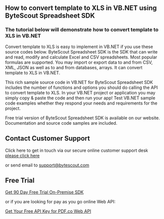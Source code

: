 ## How to convert template to XLS in VB.NET using ByteScout Spreadsheet SDK

### The tutorial below will demonstrate how to convert template to XLS in VB.NET

Convert template to XLS is easy to implement in VB.NET if you use these source codes below. ByteScout Spreadsheet SDK is the SDK that can write and read, modify and calculate Excel and CSV spreadsheets. Most popular formulas are supported. You may import or export data to and from CSV, XML, JSON as well as to and from databases, arrays. It can convert template to XLS in VB.NET.

This rich sample source code in VB.NET for ByteScout Spreadsheet SDK includes the number of functions and options you should do calling the API to convert template to XLS. In your VB.NET project or application you may simply copy & paste the code and then run your app! Test VB.NET sample code examples whether they respond your needs and requirements for the project.

Free trial version of ByteScout Spreadsheet SDK is available on our website. Documentation and source code samples are included.

## Contact Customer Support

Click here to get in touch via our secure online customer support desk [please click here](https://bytescout.zendesk.com/hc/en-us/requests/new?subject=ByteScout%20Spreadsheet%20SDK%20Question)

or send email to [support@bytescout.com](mailto:support@bytescout.com?subject=ByteScout%20Spreadsheet%20SDK%20Question) 

## Free Trial

[Get 90 Day Free Trial On-Premise SDK](https://bytescout.com/download/web-installer?utm_source=github-readme)

or if you are looking for pay as you go online Web API:

[Get Your Free API Key for PDF.co Web API](https://pdf.co/documentation/api?utm_source=github-readme)